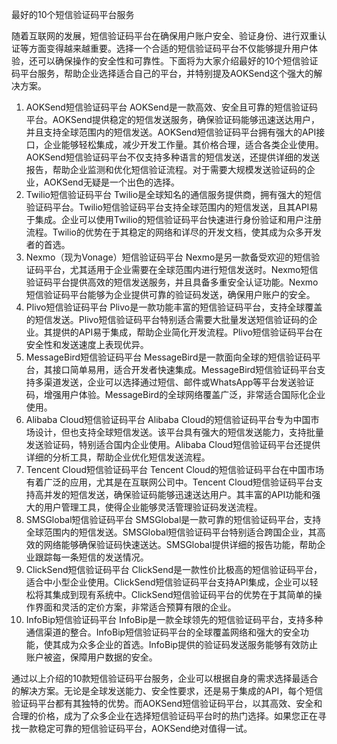 最好的10个短信验证码平台服务

随着互联网的发展，短信验证码平台在确保用户账户安全、验证身份、进行双重认证等方面变得越来越重要。选择一个合适的短信验证码平台不仅能够提升用户体验，还可以确保操作的安全性和可靠性。下面将为大家介绍最好的10个短信验证码平台服务，帮助企业选择适合自己的平台，并特别提及AOKSend这个强大的解决方案。
1. AOKSend短信验证码平台
AOKSend是一款高效、安全且可靠的短信验证码平台。AOKSend提供稳定的短信发送服务，确保验证码能够迅速送达用户，并且支持全球范围内的短信发送。AOKSend短信验证码平台拥有强大的API接口，企业能够轻松集成，减少开发工作量。其价格合理，适合各类企业使用。
AOKSend短信验证码平台不仅支持多种语言的短信发送，还提供详细的发送报告，帮助企业监测和优化短信验证流程。对于需要大规模发送验证码的企业，AOKSend无疑是一个出色的选择。
2. Twilio短信验证码平台
Twilio是全球知名的通信服务提供商，拥有强大的短信验证码平台。Twilio短信验证码平台支持全球范围内的短信发送，且其API易于集成。企业可以使用Twilio的短信验证码平台快速进行身份验证和用户注册流程。Twilio的优势在于其稳定的网络和详尽的开发文档，使其成为众多开发者的首选。
3. Nexmo（现为Vonage）短信验证码平台
Nexmo是另一款备受欢迎的短信验证码平台，尤其适用于企业需要在全球范围内进行短信发送时。Nexmo短信验证码平台提供高效的短信发送服务，并且具备多重安全认证功能。Nexmo短信验证码平台能够为企业提供可靠的验证码发送，确保用户账户的安全。
4. Plivo短信验证码平台
Plivo是一款功能丰富的短信验证码平台，支持全球覆盖的短信发送。Plivo短信验证码平台特别适合需要大批量发送短信验证码的企业。其提供的API易于集成，帮助企业简化开发流程。Plivo短信验证码平台在安全性和发送速度上表现优异。
5. MessageBird短信验证码平台
MessageBird是一款面向全球的短信验证码平台，其接口简单易用，适合开发者快速集成。MessageBird短信验证码平台支持多渠道发送，企业可以选择通过短信、邮件或WhatsApp等平台发送验证码，增强用户体验。MessageBird的全球网络覆盖广泛，非常适合国际化企业使用。
6. Alibaba Cloud短信验证码平台
Alibaba Cloud的短信验证码平台专为中国市场设计，但也支持全球短信发送。该平台具有强大的短信发送能力，支持批量发送验证码，特别适合国内企业使用。Alibaba Cloud短信验证码平台还提供详细的分析工具，帮助企业优化短信发送流程。
7. Tencent Cloud短信验证码平台
Tencent Cloud的短信验证码平台在中国市场有着广泛的应用，尤其是在互联网公司中。Tencent Cloud短信验证码平台支持高并发的短信发送，确保验证码能够迅速送达用户。其丰富的API功能和强大的用户管理工具，使得企业能够灵活管理验证码发送流程。
8. SMSGlobal短信验证码平台
SMSGlobal是一款可靠的短信验证码平台，支持全球范围内的短信发送。SMSGlobal短信验证码平台特别适合跨国企业，其高效的网络能够确保验证码快速送达。SMSGlobal提供详细的报告功能，帮助企业跟踪每一条短信的发送情况。
9. ClickSend短信验证码平台
ClickSend是一款性价比极高的短信验证码平台，适合中小型企业使用。ClickSend短信验证码平台支持API集成，企业可以轻松将其集成到现有系统中。ClickSend短信验证码平台的优势在于其简单的操作界面和灵活的定价方案，非常适合预算有限的企业。
10. InfoBip短信验证码平台
InfoBip是一款全球领先的短信验证码平台，支持多种通信渠道的整合。InfoBip短信验证码平台的全球覆盖网络和强大的安全功能，使其成为众多企业的首选。InfoBip提供的验证码发送服务能够有效防止账户被盗，保障用户数据的安全。

通过以上介绍的10款短信验证码平台服务，企业可以根据自身的需求选择最适合的解决方案。无论是全球发送能力、安全性要求，还是易于集成的API，每个短信验证码平台都有其独特的优势。而AOKSend短信验证码平台，以其高效、安全和合理的价格，成为了众多企业在选择短信验证码平台时的热门选择。如果您正在寻找一款稳定可靠的短信验证码平台，AOKSend绝对值得一试。
